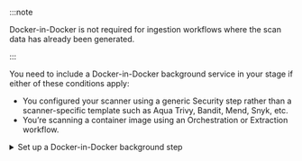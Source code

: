 :::note 

Docker-in-Docker is not required for ingestion workflows where the scan data has already been generated.

:::

You need to include a Docker-in-Docker background service in your stage if either of these conditions apply:
* You configured your scanner using a generic Security step rather than a scanner-specific template such as Aqua Trivy, Bandit, Mend, Snyk, etc. 
* You’re scanning a container image using an Orchestration or Extraction workflow. 

<details><summary>Set up a Docker-in-Docker background step</summary>

1. Go to the stage where you want to run the scan.

2. In **Overview**, add the shared path `/var/run`.

2. In **Execution**, do the following:

    1. Click **Add Step** and then choose **Background**.
    2. Configure the Background step as follows:
       1. Dependency Name = `dind`
       2. Container Registry = The Docker connector to download the DinD image. If you don't have one defined, go to [Docker connector settings reference](/docs/platform/connectors/cloud-providers/ref-cloud-providers/docker-registry-connector-settings-reference).
       3. Image = `docker:dind`
       4. Under **Entry Point**, add the following: `dockerd` 
          
          In most cases, using `dockerd` is a faster and more secure way to set up the background step. For more information, go to the **TLS** section in the [Docker quick reference](https://hub.docker.com/_/docker).

          `dockerd` might not work on some platforms, however. If the DinD service doesn't start with `dockerd`, clear the **Entry Point** field and then run the pipeline again. This starts the service with the default [entry point](https://docs.docker.com/engine/reference/run/#entrypoint-default-command-to-execute-at-runtime).

       5. Under **Optional Configuration**, select the **Privileged** checkbox.


```mdx-code-block
import Tabs from '@theme/Tabs';
import TabItem from '@theme/TabItem';
```
```mdx-code-block
<Tabs>
  <TabItem value="Visual" label="Visual setup" default>
``````

```mdx-code-block
import set_up_harness_25 from '/docs/security-testing-orchestration/get-started/static/set-up-harness-for-sto-25.png'
```

```mdx-code-block
<img src={set_up_harness_25} alt="Configure the background step" height="50%" width="50%" />
```

```mdx-code-block
</TabItem>
<TabItem value="YAML" label="YAML setup" default>
```

```yaml
- step:
   type: Background
   name: background-dind-service
   identifier: Background_1
   spec:
      connectorRef: CONTAINER_IMAGE_REGISTRY_CONNECTOR
      image: docker:dind
      shell: Sh
      entrypoint:
         - dockerd
      privileged: true
```

```mdx-code-block
</TabItem>
</Tabs>
```

</details>
